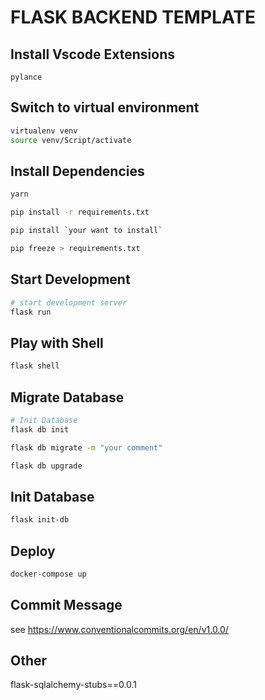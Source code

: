 # FLASK BACKEND TEMPLATE

## Install Vscode Extensions
```
pylance
```


## Switch to virtual environment
```bash
virtualenv venv
source venv/Script/activate
```

## Install Dependencies
```bash
yarn
```

```bash
pip install -r requirements.txt

pip install `your want to install`

pip freeze > requirements.txt
```

## Start Development
```bash
# start development server
flask run
```

## Play with Shell
```bash
flask shell
```

## Migrate Database
```bash
# Init Database
flask db init

flask db migrate -m "your comment"

flask db upgrade
```

## Init Database
```bash
flask init-db
```

## Deploy
```bash
docker-compose up
```

## Commit Message
see https://www.conventionalcommits.org/en/v1.0.0/

## Other
flask-sqlalchemy-stubs==0.0.1
